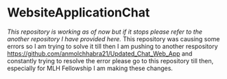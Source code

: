 # WebsiteApplicationChat
*This repository is working as of now but if it stops please refer to the another repository I have provided here.*
This repository was causing some errors so I am trying to solve it till then I am pushing to another respository https://github.com/anmolchhabra21/Updated_Chat_Web_App
and constantly trying to resolve the error please go to this repository till then, especially for MLH Fellowship I am making these changes.
